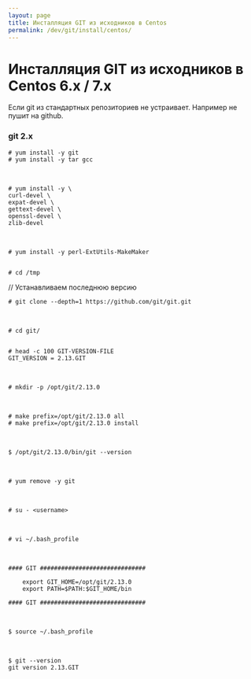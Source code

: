```yaml
---
layout: page
title: Инсталляция GIT из исходников в Centos
permalink: /dev/git/install/centos/
---
```



# Инсталляция GIT из исходников в Centos 6.x / 7.x


Если git из стандартных репозиториев не устраивает. Например не пушит на github.


<h3>git 2.x</h3>


    # yum install -y git
    # yum install -y tar gcc

<br/>

    # yum install -y \
    curl-devel \
    expat-devel \
    gettext-devel \
    openssl-devel \
    zlib-devel

<br/>

    # yum install -y perl-ExtUtils-MakeMaker


    # cd /tmp

// Устанавливаем последнюю версию

    # git clone --depth=1 https://github.com/git/git.git

<br/>

    # cd git/


    # head -c 100 GIT-VERSION-FILE
    GIT_VERSION = 2.13.GIT

<br/>

    # mkdir -p /opt/git/2.13.0

<br/>

    # make prefix=/opt/git/2.13.0 all
    # make prefix=/opt/git/2.13.0 install


<br/>

    $ /opt/git/2.13.0/bin/git --version

<br/>

    # yum remove -y git

<br/>

    # su - <username>

<br/>

    # vi ~/.bash_profile

<br/>

    #### GIT ##############################

        export GIT_HOME=/opt/git/2.13.0
        export PATH=$PATH:$GIT_HOME/bin

    #### GIT ##############################

<br/>

    $ source ~/.bash_profile

<br/>

    $ git --version
    git version 2.13.GIT
